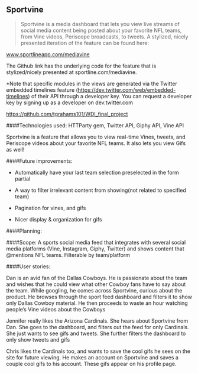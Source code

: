 ## Sportvine

> Sportvine is a media dashboard that lets you view live streams of social media content being posted about your favorite  NFL teams, from Vine videos, Periscope broadcasts, to tweets. A stylized, nicely presented iteration of the feature can be found here:

www.sportlineapp.com/mediavine


The Github link has the underlying code for the feature that is stylized/nicely presented at sportline.com/mediavine.

*Note that specific modules in the views are generated via the Twitter embedded timelines feature (https://dev.twitter.com/web/embedded-timelines) of their API through a developer key. You can request a developer key by signing up as a developer on dev.twitter.com

https://github.com/tgrahams101/WDI_final_project

####Technologies used:
HTTParty gem, Twitter API, Giphy API, Vine API



Sportvine is a feature that allows you to view real-time Vines, tweets, and Periscope videos about your favorite NFL teams. It also lets you view Gifs as well!


####Future improvements:
- Automatically have your last team selection preselected in the form partial

- A way to filter irrelevant content from showing(not related to specified team)

- Pagination for vines, and gifs

- Nicer display & organization for gifs


####Planning:

####Scope:
A sports social media feed that integrates with several social media platforms (Vine, Instagram, Giphy, Twitter) and shows content that @mentions NFL teams. Filterable by team/platform

####User stories:

Dan is an avid fan of the Dallas Cowboys. He is passionate about the team and wishes that he could view what other Cowboy fans have to say about the team. While googling, he comes across Sportvine, curious about the product. He browses through the sport feed dashboard and filters it to show only Dallas Cowboy material. He then proceeds to waste an hour watching people’s Vine videos about the Cowboys

Jennifer really likes the Arizona Cardinals. She hears about Sportvine from Dan. She goes to the dashboard, and filters out the feed for only Cardinals. She just wants to see gifs and tweets. She further filters the dashboard to only show tweets and gifs

Chris likes the Cardinals too, and wants to save the cool gifs he sees on the site for future viewing. He makes an account on Sportvine and saves a couple cool gifs to his account. These gifs appear on his profile page.
